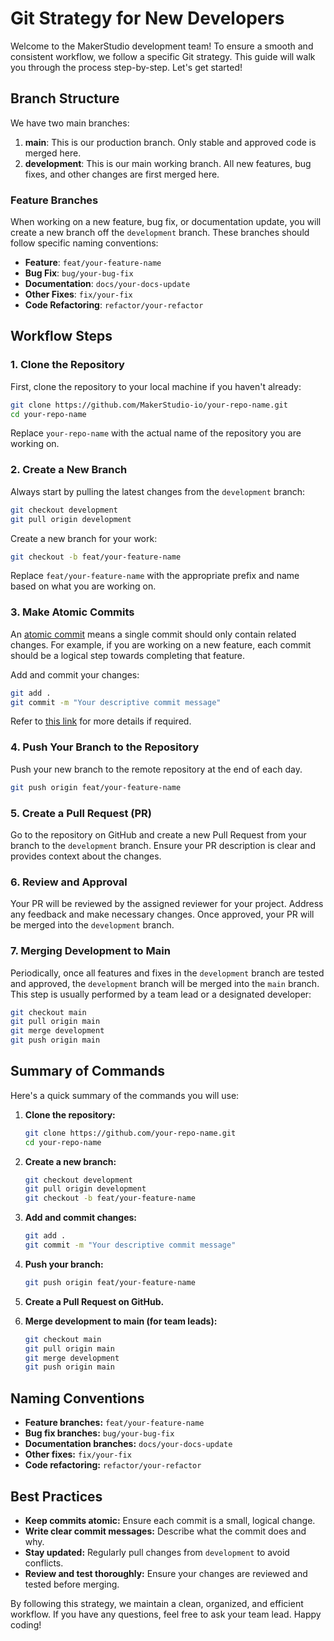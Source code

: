 # Git Strategy for New Developers

Welcome to the MakerStudio development team! To ensure a smooth and consistent workflow, we follow a specific Git strategy. This guide will walk you through the process step-by-step. Let's get started!

## Branch Structure

We have two main branches:

1. **main**: This is our production branch. Only stable and approved code is merged here.
2. **development**: This is our main working branch. All new features, bug fixes, and other changes are first merged here.

### Feature Branches

When working on a new feature, bug fix, or documentation update, you will create a new branch off the `development` branch. These branches should follow specific naming conventions:

- **Feature**: `feat/your-feature-name`
- **Bug Fix**: `bug/your-bug-fix`
- **Documentation**: `docs/your-docs-update`
- **Other Fixes**: `fix/your-fix`
- **Code Refactoring**: `refactor/your-refactor`

## Workflow Steps

### 1. Clone the Repository

First, clone the repository to your local machine if you haven't already:

```bash
git clone https://github.com/MakerStudio-io/your-repo-name.git
cd your-repo-name
```

Replace `your-repo-name` with the actual name of the repository you are working on.

### 2. Create a New Branch

Always start by pulling the latest changes from the `development` branch:

```bash
git checkout development
git pull origin development
```

Create a new branch for your work:

```bash
git checkout -b feat/your-feature-name
```

Replace `feat/your-feature-name` with the appropriate prefix and name based on what you are working on.

### 3. Make Atomic Commits

An [atomic commit](https://www.aleksandrhovhannisyan.com/blog/atomic-git-commits/) means a single commit should only contain related changes. For example, if you are working on a new feature, each commit should be a logical step towards completing that feature.

Add and commit your changes:

```bash
git add .
git commit -m "Your descriptive commit message"
```

Refer to [this link](https://www.aleksandrhovhannisyan.com/blog/atomic-git-commits/) for more details if required.

### 4. Push Your Branch to the Repository

Push your new branch to the remote repository at the end of each day.

```bash
git push origin feat/your-feature-name
```

### 5. Create a Pull Request (PR)

Go to the repository on GitHub and create a new Pull Request from your branch to the `development` branch. Ensure your PR description is clear and provides context about the changes.

### 6. Review and Approval

Your PR will be reviewed by the assigned reviewer for your project. Address any feedback and make necessary changes. Once approved, your PR will be merged into the `development` branch.

### 7. Merging Development to Main

Periodically, once all features and fixes in the `development` branch are tested and approved, the `development` branch will be merged into the `main` branch. This step is usually performed by a team lead or a designated developer:

```bash
git checkout main
git pull origin main
git merge development
git push origin main
```

## Summary of Commands

Here's a quick summary of the commands you will use:

1. **Clone the repository:**

   ```bash
   git clone https://github.com/your-repo-name.git
   cd your-repo-name
   ```

2. **Create a new branch:**

   ```bash
   git checkout development
   git pull origin development
   git checkout -b feat/your-feature-name
   ```

3. **Add and commit changes:**

   ```bash
   git add .
   git commit -m "Your descriptive commit message"
   ```

4. **Push your branch:**

   ```bash
   git push origin feat/your-feature-name
   ```

5. **Create a Pull Request on GitHub.**

6. **Merge development to main (for team leads):**

   ```bash
   git checkout main
   git pull origin main
   git merge development
   git push origin main
   ```

## Naming Conventions

- **Feature branches:** `feat/your-feature-name`
- **Bug fix branches:** `bug/your-bug-fix`
- **Documentation branches:** `docs/your-docs-update`
- **Other fixes:** `fix/your-fix`
- **Code refactoring:** `refactor/your-refactor`

## Best Practices

- **Keep commits atomic:** Ensure each commit is a small, logical change.
- **Write clear commit messages:** Describe what the commit does and why.
- **Stay updated:** Regularly pull changes from `development` to avoid conflicts.
- **Review and test thoroughly:** Ensure your changes are reviewed and tested before merging.

By following this strategy, we maintain a clean, organized, and efficient workflow. If you have any questions, feel free to ask your team lead. Happy coding!

